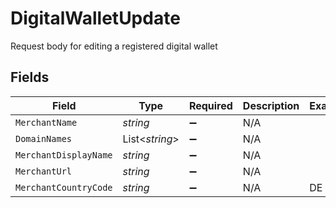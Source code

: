 # DigitalWalletUpdate

Request body for editing a registered digital wallet


## Fields

| Field                 | Type                  | Required              | Description           | Example               |
| --------------------- | --------------------- | --------------------- | --------------------- | --------------------- |
| `MerchantName`        | *string*              | :heavy_minus_sign:    | N/A                   |                       |
| `DomainNames`         | List<*string*>        | :heavy_minus_sign:    | N/A                   |                       |
| `MerchantDisplayName` | *string*              | :heavy_minus_sign:    | N/A                   |                       |
| `MerchantUrl`         | *string*              | :heavy_minus_sign:    | N/A                   |                       |
| `MerchantCountryCode` | *string*              | :heavy_minus_sign:    | N/A                   | DE                    |
